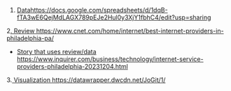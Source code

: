 1. [Data](https://docs.google.com/spreadsheets/d/1dqB-fTA3wE6QejMdLAGX789pEJe2Hul0y3XjY1fbhC4/edit?usp=sharing)https://docs.google.com/spreadsheets/d/1dqB-fTA3wE6QejMdLAGX789pEJe2Hul0y3XjY1fbhC4/edit?usp=sharing

2[. Review ](https://www.cnet.com/home/internet/best-internet-providers-in-philadelphia-pa/)https://www.cnet.com/home/internet/best-internet-providers-in-philadelphia-pa/
* [Story that uses review/data  ](https://www.inquirer.com/business/technology/internet-service-providers-philadelphia-20231204.html)https://www.inquirer.com/business/technology/internet-service-providers-philadelphia-20231204.html

3.[ Visualization ](https://datawrapper.dwcdn.net/JoGit/1/)https://datawrapper.dwcdn.net/JoGit/1/
